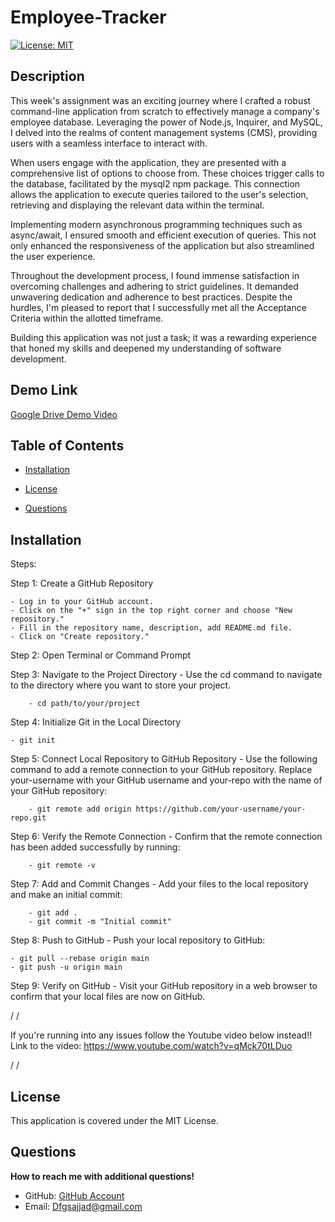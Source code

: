 # Employee-Tracker

[![License: MIT](https://img.shields.io/badge/License-MIT-yellow.svg)](https://opensource.org/licenses/MIT)

## Description

This week's assignment was an exciting journey where I crafted a robust command-line application from scratch to effectively manage a company's employee database. Leveraging the power of Node.js, Inquirer, and MySQL, I delved into the realms of content management systems (CMS), providing users with a seamless interface to interact with.

When users engage with the application, they are presented with a comprehensive list of options to choose from. These choices trigger calls to the database, facilitated by the mysql2 npm package. This connection allows the application to execute queries tailored to the user's selection, retrieving and displaying the relevant data within the terminal.

Implementing modern asynchronous programming techniques such as async/await, I ensured smooth and efficient execution of queries. This not only enhanced the responsiveness of the application but also streamlined the user experience.

Throughout the development process, I found immense satisfaction in overcoming challenges and adhering to strict guidelines. It demanded unwavering dedication and adherence to best practices. Despite the hurdles, I'm pleased to report that I successfully met all the Acceptance Criteria within the allotted timeframe.

Building this application was not just a task; it was a rewarding experience that honed my skills and deepened my understanding of software development.

## Demo Link

[Google Drive Demo Video](https://drive.google.com/file/d/1vYlyzRSGTA8VO716uy2Qza_rZLePszSX/view?usp=sharing)

## Table of Contents

- [Installation](#installation)

- [License](#license)

- [Questions](#questions)

## Installation

Steps:

Step 1: Create a GitHub Repository

    - Log in to your GitHub account.
    - Click on the "+" sign in the top right corner and choose "New repository."
    - Fill in the repository name, description, add README.md file.
    - Click on "Create repository."

Step 2: Open Terminal or Command Prompt

Step 3: Navigate to the Project Directory - Use the cd command to navigate to the directory where you want to store your project.

        - cd path/to/your/project

Step 4: Initialize Git in the Local Directory

    - git init

Step 5: Connect Local Repository to GitHub Repository - Use the following command to add a remote connection to your GitHub repository. Replace your-username with your GitHub username and your-repo with the name of your GitHub repository:

        - git remote add origin https://github.com/your-username/your-repo.git

Step 6: Verify the Remote Connection - Confirm that the remote connection has been added successfully by running:

        - git remote -v

Step 7: Add and Commit Changes - Add your files to the local repository and make an initial commit:

        - git add .
        - git commit -m "Initial commit"

Step 8: Push to GitHub - Push your local repository to GitHub:

    - git pull --rebase origin main
    - git push -u origin main

Step 9: Verify on GitHub - Visit your GitHub repository in a web browser to confirm that your local files are now on GitHub.

/
/

If you're running into any issues follow the Youtube video below instead!!
Link to the video: https://www.youtube.com/watch?v=qMck70tLDuo

/
/

## License

This application is covered under the MIT License.

## Questions

**How to reach me with additional questions!**

- GitHub: [GitHub Account](https://github.com/Sajjadalgburi)
- Email: Dfgsajjad@gmail.com
